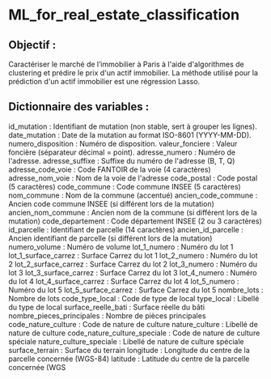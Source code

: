 # ML_for_real_estate_classification
## Objectif : 
Caractériser le marché de l’immobilier à Paris à l'aide d'algorithmes de clustering et prédire le prix d'un actif immobilier.
La méthode utilisé pour la prédiction d'un actif immobilier est une régression Lasso.

## Dictionnaire des variables :  
id_mutation : Identifiant de mutation (non stable, sert à grouper les lignes). 
date_mutation : Date de la mutation au format ISO-8601 (YYYY-MM-DD). 
numero_disposition : Numéro de disposition. 
valeur_fonciere : Valeur foncière (séparateur décimal = point). 
adresse_numero : Numéro de l'adresse. 
adresse_suffixe : Suffixe du numéro de l'adresse (B, T, Q)
adresse_code_voie : Code FANTOIR de la voie (4 caractères)
adresse_nom_voie : Nom de la voie de l'adresse
code_postal : Code postal (5 caractères)
code_commune : Code commune INSEE (5 caractères)
nom_commune : Nom de la commune (accentué)
ancien_code_commune : Ancien code commune INSEE (si différent lors de la mutation)
ancien_nom_commune : Ancien nom de la commune (si différent lors de la mutation)
code_departement : Code département INSEE (2 ou 3 caractères)
id_parcelle : Identifiant de parcelle (14 caractères)
ancien_id_parcelle : Ancien identifiant de parcelle (si différent lors de la mutation)
numero_volume : Numéro de volume
lot_1_numero : Numéro du lot 1
lot_1_surface_carrez : Surface Carrez du lot 1
lot_2_numero : Numéro du lot 2
lot_2_surface_carrez : Surface Carrez du lot 2
lot_3_numero : Numéro du lot 3
lot_3_surface_carrez : Surface Carrez du lot 3
lot_4_numero : Numéro du lot 4
lot_4_surface_carrez : Surface Carrez du lot 4
lot_5_numero : Numéro du lot 5
lot_5_surface_carrez : Surface Carrez du lot 5
nombre_lots : Nombre de lots
code_type_local : Code de type de local
type_local : Libellé du type de local
surface_reelle_bati : Surface réelle du bâti
nombre_pieces_principales : Nombre de pièces principales
code_nature_culture : Code de nature de culture
nature_culture : Libellé de nature de culture
code_nature_culture_speciale : Code de nature de culture spéciale
nature_culture_speciale : Libellé de nature de culture spéciale
surface_terrain : Surface du terrain
longitude : Longitude du centre de la parcelle concernée (WGS-84)
latitude : Latitude du centre de la parcelle concernée (WGS
 
